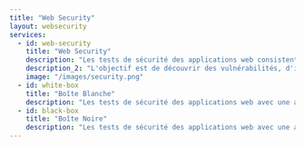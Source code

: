 ```yaml
---
title: "Web Security"
layout: websecurity
services:
  - id: web-security
    title: "Web Security"
    description: "Les tests de sécurité des applications web consistent à simuler des cyberattaques sur un système afin d'évaluer sa sécurité. Ce processus peut être réalisé avec un accès au code source de l'application (approche en boîte blanche) ou sans celui-ci (approche en boîte noire)."
    description_2: "L'objectif est de découvrir des vulnérabilités, d'identifier des exploits potentiels et d'évaluer la posture de sécurité globale. En examinant minutieusement le système cible, ces tests révèlent si des corrections supplémentaires ou des améliorations de sécurité sont nécessaires, servant de contrôle crucial pour garantir l'intégrité et la sécurité du système."
    image: "/images/security.png"
  - id: white-box
    title: "Boîte Blanche"
    description: "Les tests de sécurité des applications web avec une approche en boîte blanche impliquent d'examiner le système avec un accès complet au code source. Cette méthode permet une évaluation complète de l'architecture de l'application, en identifiant les vulnérabilités et les exploits potentiels du point de vue d'un initié pour garantir des mesures de sécurité robustes."
  - id: black-box
    title: "Boîte Noire"
    description: "Les tests de sécurité des applications web avec une approche en boîte noire consistent à évaluer le système sans accès au code source. Cette méthode simule une attaque externe, en se concentrant sur l'identification des vulnérabilités et des exploits potentiels du point de vue d'un tiers, afin de s'assurer que les défenses de l'application sont robustes contre les menaces réelles."
---
```

